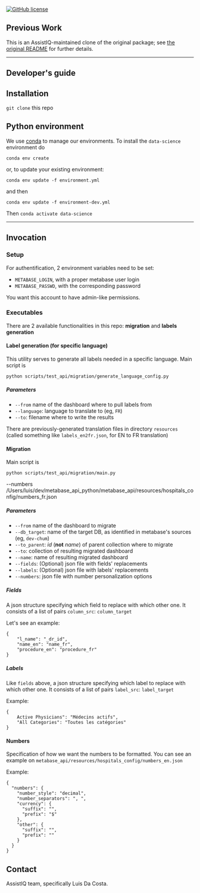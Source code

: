 [![GitHub license](https://img.shields.io/github/license/vvaezian/metabase_api_python.svg)](https://github.com/vvaezian/metabase_api_python/blob/master/LICENSE)

## Previous Work
This is an AssistIQ-maintained clone of the original package;
see [the original README](./README_ORIG.md) for further details.

--------

Developer's guide
------------

## Installation
`git clone` this repo

## Python environment
We use [conda](https://docs.conda.io/en/latest/miniconda.html) to manage our environments.
To install the `data-science` environment do
```
conda env create
```
or, to update your existing environment:
```
conda env update -f environment.yml
```
and then
```commandline
conda env update -f environment-dev.yml
```
Then `conda activate data-science`


--------

Invocation
------------

### Setup
For authentification, 2 environment variables need to be set:
* `METABASE_LOGIN`, with a proper metabase user login
* `METABASE_PASSWD`, with the corresponding password

You want this account to have admin-like permissions.

### Executables
There are 2 available functionalities in this repo: **migration** and **labels generation**

#### Label generation (for specific language)
This utility serves to generate all labels needed in a specific language.
Main script is

`python scripts/test_api/migration/generate_language_config.py`

##### Parameters
* `--from` name of the dashboard where to pull labels from
* `--language`: language to translate to (eg, `FR`)
* `--to`: filename where to write the results

There are previously-generated translation files in directory `resources`
(called something like `labels_en2fr.json`, for EN to FR translation)

#### Migration
Main script is

`python scripts/test_api/migration/main.py`



--numbers
/Users/luis/dev/metabase_api_python/metabase_api/resources/hospitals_config/numbers_fr.json

##### Parameters
* `--from` name of the dashboard to migrate
* `--db_target`: name of the target DB, as identified in metabase's sources (eg, `dev-chum`)
* `--to_parent`: _id_ (**not** _name_) of parent collection where to migrate
* `--to`: collection of resulting migrated dashboard
* `--name`: name of resulting migrated dashboard
* `--fields`: (Optional) json file with fields' replacements
* `--labels`: (Optional) json file with labels' replacements
* `--numbers`: json file with number personalization options

##### Fields

A json structure specifying which field to replace with
which other one. It consists of a list of pairs `column_src`: `column_target`

Let's see an example:
```commandline
{
    "l_name": "_dr_id",
    "name_en": "name_fr",
    "procedure_en": "procedure_fr"
}
```

##### Labels

Like `fields` above, a json structure specifying
which label to replace with
which other one.
It consists of a list of pairs `label_src`: `label_target`

Example:
```commandline
{
    Active Physicians": "Médecins actifs",
    "All Categories": "Toutes les catégories"
}
```
#### Numbers

Specification of how we want the numbers to be formatted.
You can see an example on `metabase_api/resources/hospitals_config/numbers_en.json`

Example:
```commandline
{
  "numbers": {
    "number_style": "decimal",
    "number_separators": ", ",
    "currency": {
      "suffix": "",
      "prefix": "$"
    },
    "other": {
      "suffix": "",
      "prefix": ""
    }
  }
}
```



## Contact
AssistIQ team, specifically Luis Da Costa.
